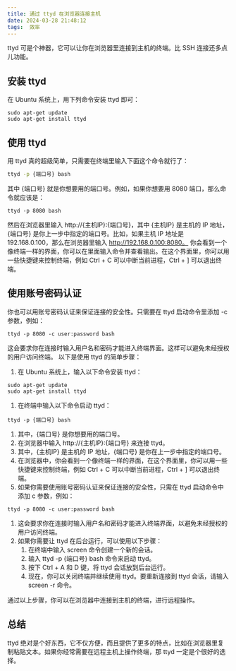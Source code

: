 ```yaml
---
title: 通过 ttyd 在浏览器连接主机
date: 2024-03-28 21:48:12
tags:  效率
---
```


ttyd 可是个神器，它可以让你在浏览器里连接到主机的终端。比 SSH 连接还多点儿功能。
## 安装 ttyd
在 Ubuntu 系统上，用下列命令安装 ttyd 即可：
```shell
sudo apt-get update
sudo apt-get install ttyd
```
## 使用 ttyd
用 ttyd 真的超级简单，只需要在终端里输入下面这个命令就行了：
```bash
ttyd -p {端口号} bash
```
其中 {端口号} 就是你想要用的端口号。例如，如果你想要用 8080 端口，那么命令就应该是：
```
ttyd -p 8080 bash
```
然后在浏览器里输入 http://{主机IP}:{端口号}，其中 {主机IP} 是主机的 IP 地址，{端口号} 是你上一步中指定的端口号。比如，如果主机 IP 地址是 192.168.0.100，那么在浏览器里输入 http://192.168.0.100:8080。
你会看到一个像终端一样的界面，你可以在里面输入命令并查看输出。在这个界面里，你可以用一些快捷键来控制终端，例如 Ctrl + C 可以中断当前进程，Ctrl + ] 可以退出终端。
## 使用账号密码认证
你也可以用账号密码认证来保证连接的安全性。只需要在 ttyd 启动命令里添加 -c 参数，例如：
```
ttyd -p 8080 -c user:password bash
```
这会要求你在连接时输入用户名和密码才能进入终端界面。这样可以避免未经授权的用户访问终端。
以下是使用 ttyd 的简单步骤：

1. 在 Ubuntu 系统上，输入以下命令安装 ttyd：
```
sudo apt-get update
sudo apt-get install ttyd
```

1. 在终端中输入以下命令启动 ttyd：
```
ttyd -p {端口号} bash
```

1. 其中，{端口号} 是你想要用的端口号。
2. 在浏览器中输入 http://{主机IP}:{端口号} 来连接 ttyd。
3. 其中，{主机IP} 是主机的 IP 地址，{端口号} 是你在上一步中指定的端口号。
4. 在浏览器中，你会看到一个像终端一样的界面，在这个界面里，你可以用一些快捷键来控制终端，例如 Ctrl + C 可以中断当前进程，Ctrl + ] 可以退出终端。
5. 如果你需要使用账号密码认证来保证连接的安全性，只需在 ttyd 启动命令中添加 c 参数，例如：
```
ttyd -p 8080 -c user:password bash
```

1. 这会要求你在连接时输入用户名和密码才能进入终端界面，以避免未经授权的用户访问终端。
2. 如果你需要让 ttyd 在后台运行，可以使用以下步骤：
   1. 在终端中输入 screen 命令创建一个新的会话。
   2. 输入 ttyd -p {端口号} bash 命令来启动 ttyd。
   3. 按下 Ctrl + A 和 D 键，将 ttyd 会话放到后台运行。
   4. 现在，你可以关闭终端并继续使用 ttyd。要重新连接到 ttyd 会话，请输入 screen -r 命令。

通过以上步骤，你可以在浏览器中连接到主机的终端，进行远程操作。
## 总结
ttyd 绝对是个好东西，它不仅方便，而且提供了更多的特点，比如在浏览器里复制粘贴文本。如果你经常需要在远程主机上操作终端，那 ttyd 一定是个很好的选择。
